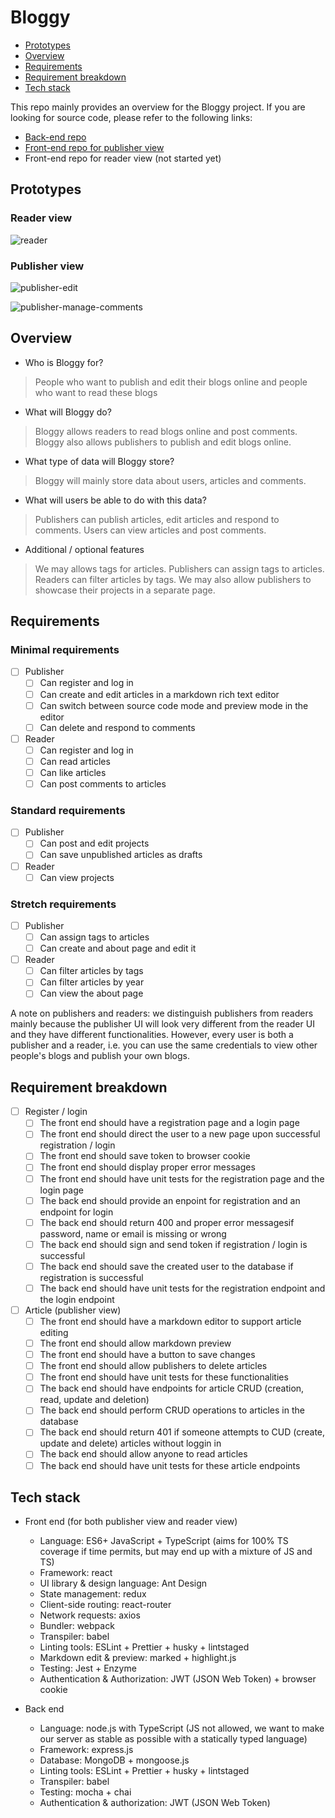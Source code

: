 # Bloggy

- [Prototypes](https://github.com/chuntonggao/bloggy#prototypes)
- [Overview](https://github.com/chuntonggao/bloggy#overview)
- [Requirements](https://github.com/chuntonggao/bloggy#requirements)
- [Requirement breakdown](https://github.com/chuntonggao/bloggy#requirement-breakdown)
- [Tech stack](https://github.com/chuntonggao/bloggy#tech-stack)

This repo mainly provides an overview for the Bloggy project. If you are looking for source code, please refer to the following links:

- [Back-end repo](https://github.com/chuntonggao/bloggy-server.git) 
- [Front-end repo for publisher view](https://github.com/chuntonggao/bloggy-publisher.git)
- Front-end repo for reader view (not started yet)

## Prototypes

### Reader view

![reader](./prototypes/reader.jpg)

### Publisher view

![publisher-edit](./prototypes/publisher-edit.jpg)

![publisher-manage-comments](./prototypes/publisher-manage-comments.jpg)

## Overview

- Who is Bloggy for?

> People who want to publish and edit their blogs online and people who want to read these blogs

- What will Bloggy do?

> Bloggy allows readers to read blogs online and post comments. Bloggy also allows publishers to publish and edit blogs online.

- What type of data will Bloggy store?

> Bloggy will mainly store data about users, articles and comments.

- What will users be able to do with this data?

> Publishers can publish articles, edit articles and respond to comments. Users can view articles and post comments.

- Additional / optional features

> We may allows tags for articles. Publishers can assign tags to articles. Readers can filter articles by tags. We may also allow publishers to showcase their projects in a separate page.

## Requirements

### Minimal requirements

- [ ] Publisher
	- [ ] Can register and log in 	
	- [ ] Can create and edit articles in a markdown rich text editor
	- [ ] Can switch between source code mode and preview mode in the editor
	- [ ] Can delete and respond to comments 

- [ ] Reader
	- [ ] Can register and log in
	- [ ] Can read articles
	- [ ] Can like articles
	- [ ] Can post comments to articles

### Standard requirements

- [ ] Publisher
	- [ ] Can post and edit projects
	- [ ] Can save unpublished articles as drafts

- [ ] Reader
	- [ ] Can view projects

###  Stretch requirements

- [ ] Publisher
	- [ ] Can assign tags to articles
	- [ ] Can create and about page and edit it

- [ ]  Reader
	- [ ] Can filter articles by tags
	- [ ] Can filter articles by year  
	- [ ] Can view the about page

A note on publishers and readers: we distinguish publishers from readers mainly because the publisher UI will look very different from the reader UI and they have different functionalities. However, every user is both a publisher and a reader, i.e. you can use the same credentials to view other people's blogs and publish your own blogs.

## Requirement breakdown

- [ ] Register / login
	- [ ] The front end should have a registration page and a login page
	- [ ] The front end should direct the user to a new page upon successful registration / login
	- [ ] The front end should save token to browser cookie
	- [ ] The front end should display proper error messages
	- [ ] The front end should have unit tests for the registration page and the login page
	- [ ] The back end should provide an enpoint for registration and an endpoint for login
	- [ ] The back end should return 400 and proper error messagesif password, name or email is missing or wrong
	- [ ] The back end should sign and send token if registration / login is successful
	- [ ] The back end should save the created user to the database if registration is successful
	- [ ] The back end should have unit tests for the registration endpoint and the login endpoint

- [ ] Article (publisher view)
	- [ ] The front end should have a markdown editor to support article editing
	- [ ] The front end should allow markdown preview
	- [ ] The front end should have a button to save changes
	- [ ] The front end should allow publishers to delete articles
	- [ ] The front end should have unit tests for these functionalities
	- [ ] The back end should have endpoints for article CRUD (creation, read, update and deletion)
	- [ ]  The back end should perform CRUD operations to articles in the database
	- [ ]  The back end should return 401 if someone attempts to CUD (create, update and delete) articles without loggin in
	- [ ]  The back end should allow anyone to read articles
	- [ ]  The back end should have unit tests for these article endpoints 

## Tech stack

- Front end (for both publisher view and reader view)
	- Language: ES6+ JavaScript + TypeScript (aims for 100% TS coverage if time permits, but may end up with a mixture of JS and TS)
	- Framework: react
	- UI library & design language: Ant Design
	- State management: redux
  - Client-side routing: react-router
  - Network requests: axios
  - Bundler: webpack
  - Transpiler: babel
  - Linting tools: ESLint + Prettier + husky + lintstaged
  - Markdown edit & preview: marked + highlight.js
  - Testing: Jest + Enzyme
  - Authentication & Authorization:  JWT (JSON Web Token) + browser cookie

- Back end
	- Language: node.js with TypeScript (JS not allowed, we want to make our server as stable as possible with a statically typed language)
	- Framework: express.js
	- Database: MongoDB + mongoose.js
	- Linting tools: ESLint + Prettier + husky + lintstaged
	- Transpiler: babel
	- Testing: mocha + chai
	- Authentication & authorization: JWT (JSON Web Token)
